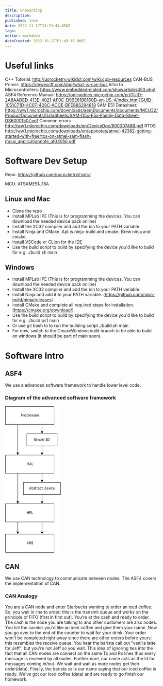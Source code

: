 ```yaml
---
title: Onboarding
description: 
published: true
date: 2022-11-17T13:29:41.658Z
tags: 
editor: markdown
dateCreated: 2022-10-22T01:49:18.966Z
---
```


# Useful links

C++ Tutorial: http://uorocketry.wikidot.com/wiki:cpp-resources
CAN-BUS Primer: https://dewesoft.com/daq/what-is-can-bus
Intro to Microcontrollers: https://www.embeddedrelated.com/showarticle/453.php\
ASF4 Reference Manual: https://onlinedocs.microchip.com/pr/GUID-2A8AADED-413E-4021-AF0C-D99E61B8160D-en-US-4/index.html?GUID-1051C71D-4C07-406C-ACCE-BFE886294818
SAM E51 Datasheet: https://ww1.microchip.com/downloads/aemDocuments/documents/MCU32/ProductDocuments/DataSheets/SAM-D5x-E5x-Family-Data-Sheet-DS60001507.pdf
Common errors http://ww1.microchip.com/downloads/en/DeviceDoc/80000748B.pdf
RTOS http://ww1.microchip.com/downloads/en/appnotes/atmel-42382-getting-started-with-freertos-on-atmel-sam-flash-mcus_applicationnote_at04056.pdf

# Software Dev Setup
Repo: https://github.com/uorocketry/hydra

MCU: ATSAME51J18A

## Linux and Mac
- Clone the repo
- Install MPLab IPE (This is for programming the devices. You can download the needed device pack online)
- Install the XC32 compiler and add the bin to your PATH variable.
- Install Ninja and CMake. Apt is ninja-build and cmake. Brew ninja and cmake.
- Install VSCode or CLion for the IDE
- Use the build script to build by specifying the device you'd like to build for e.g. ./build.sh main
## Windows
- Install MPLab IPE (This is for programming the devices. You can download the needed device pack online)
- Install the XC32 compiler and add the bin to your PATH variable.
- Install Ninja and add it to your PATH variable. (https://github.com/ninja-build/ninja/releases)
- Install CMake and complete all required steps for installation. (https://cmake.org/download/)
- Use the build script to build by specifying the device you'd like to build for e.g. ./build.ps1 main
- Or use git bash to to run the building script ./build.sh main
- For now, switch to the CmakeWindowsbuild branch to be able to build on windows (it should be part of main soon). 

# Software Intro
## ASF4
We use a advanced software framework to handle lower level code.  
### Diagram of the advanced software framework
![asf4.png](/asf4.png)

## CAN
We use CAN technology to communicate between nodes. 
The ASF4 covers the implementation of CAN. 
### CAN Analogy
You are a CAN node and enter Starbucks wanting to order an iced coffee. 
So, you wait in line to order; this is the transmit queue and works 
on the principle of FIFO (first in first out). You're at the cash and ready to order.
The cash is the node you are talking to and other customers are also nodes. 
You tell the cashier you'd like an iced coffee and give them your name. 
Now you go over to the end of the counter to wait for your drink. 
Your order won't be completed right away since there are other orders before yours; this
resembles the receive queue. You hear the barista call out "vanilla latte for Jeff", but 
you're not Jeff so you wait. This idea of ignoring ties into the fact that all CAN nodes
are connect on the same Tx and Rx lines thus every message is received by all nodes.
Furthermore, our name acts as the Id for messages coming in/out. We wait and wait as 
more nodes get their order(data). Finally, the barista calls our name saying that our 
iced coffee is ready. We've got our iced coffee (data) and are ready to go finish our homework.